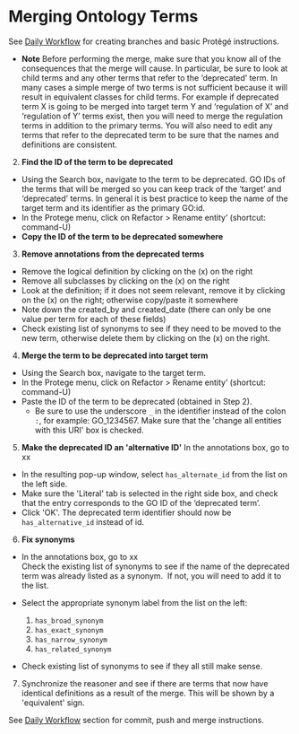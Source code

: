 # Merging Ontology Terms


See [Daily Workflow](http://go-ontology.readthedocs.io/en/latest/Installgit.html#daily-workflow-updating-with-git-pull) for creating branches and basic Protégé instructions. 

- **Note** Before performing the merge, make sure that you know all of the consequences that the merge will cause. In particular, be sure to look at child terms and any other terms that refer to the ‘deprecated’ term. In many cases a simple merge of two terms is not sufficient because it will result in equivalent classes for child terms. For example if deprecated term X is going to be merged into target term Y and ‘regulation of X’ and ‘regulation of Y’ terms exist, then you will need to merge the regulation terms in addition to the primary terms. You will also need to edit any terms that refer to the deprecated term to be sure that the names and definitions are consistent.

2.	**Find the ID of the term to be deprecated** 
   - Using the Search box, navigate to the term to be deprecated.
GO IDs of the terms that will be merged so you can keep track of the ‘target’ and ‘deprecated’ terms. In general it is best practice to keep the name of the target term and its identifier as the primary GO:id.
   - In the Protege menu, click on Refactor > Rename entity’ (shortcut: command-U) 
   - **Copy the ID of the term to be deprecated somewhere**
 
 3. **Remove annotations from the deprecated terms**
   - Remove the logical definition by clicking on the (x) on the right
   - Remove all subclasses by clicking on the (x) on the right
   - Look at the definition; if it does not seem relevant, remove it by clicking on the (x) on the right; otherwise copy/paste it somewhere
   - Note down the created_by and created_date (there can only be one value per term for each of these fields)
   - Check existing list of synonyms to see if they need to be moved to the new term, otherwise delete them by clicking on the (x) on the right.
   
  4.  **Merge the term to be deprecated into target term**
   - Using the Search box, navigate to the target term.
   - In the Protege menu, click on Refactor > Rename entity’ (shortcut: command-U) 
   - Paste the ID of the term to be deprecated (obtained in Step 2). 
        - Be sure to use the underscore ```_``` in the identifier instead of the colon ```:```, for example: GO_1234567. Make sure that the 'change all entities with this URI' box is checked.
 
 5. **Make the deprecated ID an 'alternative ID'**
 In the annotations box, go to xx 
 - In the resulting pop-up window, select ```has_alternate_id``` from the list on the left side. 
-  Make sure the 'Literal' tab is selected in the right side box, and check that the entry corresponds to the GO ID of the ‘deprecated term’.  
- Click 'OK'. The deprecated term identifier should now be ```has_alternative_id``` instead of id.

 6. **Fix synonyms** 
 - In the annotations box, go to xx 	
 Check the existing list of synonyms to see if the name of the deprecated term was already listed as a synonym.  If not, you will need to add it to the list.
 - Select the appropriate synonym label from the list on the left:
    1.	```has_broad_synonym```
    2.	```has_exact_synonym```
    3.	```has_narrow_synonym```
    4.	```has_related_synonym```

- Check existing list of synonyms to see if they all still make sense.


7. Synchronize the reasoner and see if there are terms that now have identical definitions as a result of the merge. This will be shown by a 'equivalent' sign. 


See [Daily Workflow](http://go-ontology.readthedocs.io/en/latest/Installgit.html#daily-workflow-committing-pushing-and-merging-your-changes-to-the-repository) section for commit, push and merge instructions. 
